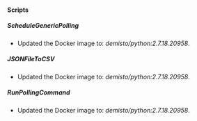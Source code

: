 
#### Scripts
##### ScheduleGenericPolling
- Updated the Docker image to: *demisto/python:2.7.18.20958*.
##### JSONFileToCSV
- Updated the Docker image to: *demisto/python:2.7.18.20958*.
##### RunPollingCommand
- Updated the Docker image to: *demisto/python:2.7.18.20958*.
